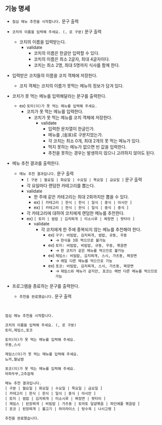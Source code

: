 ## 기능 명세
* `점심 메뉴 추천을 시작합니다.` 문구 출력
* `코치의 이름을 입력해 주세요. (, 로 구분)` 문구 출력
  * 코치의 이름을 입력받는다.
    * validate
      * 코치의 이름은 한글만 입력할 수 있다.
      * 코치의 이름은 최소 2글자, 최대 4글자이다.
      * 코치는 최소 2명, 최대 5명까지 식사를 함께 한다.
* 입력받은 코치들의 이름을 코치 객체에 저장한다.
  * 코치 객체는 코치의 이름가 못먹는 메뉴의 정보가 담겨 있다.
  
* 코치가 못 먹는 메뉴를 입력해달라는 문구를 출력한다.
  * ex) `토미(이)가 못 먹는 메뉴를 입력해 주세요.`
    * 코치가 못 먹는 메뉴를 입력한다.
      * 코치가 못 먹는 메뉴를 코치 객체에 저장한다.
        * validate
          * 입력한 문자열이 한글인가.
          * 메뉴를 ,(쉼표)로 구분지었는가.
          * 각 코치는 최소 0개, 최대 2개의 못 먹는 메뉴가 있다. 
          * 먹지 못하는 메뉴가 없으면 빈 값을 입력한다.
          * 추천을 못하는 경우는 발생하지 않으니 고려하지 않아도 된다.
* 메뉴 추천 결과를 출력한다.
  * `메뉴 추천 결과입니다.` 문구 출력
    * `[ 구분 | 월요일 | 화요일 | 수요일 | 목요일 | 금요일 ]` 문구 출력
    *  각 요일마다 랜덤한 카테고리를 뽑는다.
      * validate 
        * 한 주에 같은 카테고리는 최대 2회까지만 뽑을 수 있다.
        * ex) `[ 카테고리 | 한식 | 한식 | 일식 | 중식 | 아시안 ]`
        * ex) `[ 카테고리 | 한식 | 한식 | 일식 | 중식 | 중식 ]`
    * 각 카테고리에 대하여 코치에게 랜덤한 메뉴를 추천한다.
    * ex) `[ 토미 | 쌈밥 | 김치찌개 | 미소시루 | 짜장면 | 팟타이 ]`
      * validate
        * 각 코치에게 한 주에 중복되지 않는 메뉴를 추천해야 한다.
          * ex) `구구: 비빔밥, 김치찌개, 쌈밥, 규동, 우동` 
            * → `한식을 3회 먹으므로 불가능`
          * ex) `토미: 비빔밥, 비빔밥, 규동, 우동, 볶음면` 
            * → `한 코치가 같은 메뉴를 먹으므로 불가능`
          * ex) `제임스: 비빔밥, 김치찌개, 스시, 가츠동, 짜장면` 
            * → `매일 다른 메뉴를 먹으므로 가능`
          * ex) `포코: 비빔밥, 김치찌개, 스시, 가츠동, 짜장면` 
            * → `제임스와 메뉴가 같지만, 포코는 매번 다른 메뉴를 먹으므로 가능`
* 프로그램을 종료하는 문구를 출력한다.
  * `추천을 완료했습니다.` 문구 출력

<br>

```
점심 메뉴 추천을 시작합니다.

코치의 이름을 입력해 주세요. (, 로 구분)
토미,제임스,포코

토미(이)가 못 먹는 메뉴를 입력해 주세요.
우동,스시

제임스(이)가 못 먹는 메뉴를 입력해 주세요.
뇨끼,월남쌈

포코(이)가 못 먹는 메뉴를 입력해 주세요.
마파두부,고추잡채

메뉴 추천 결과입니다.
[ 구분 | 월요일 | 화요일 | 수요일 | 목요일 | 금요일 ]
[ 카테고리 | 한식 | 한식 | 일식 | 중식 | 아시안 ]
[ 토미 | 쌈밥 | 김치찌개 | 미소시루 | 짜장면 | 팟타이 ]
[ 제임스 | 된장찌개 | 비빔밥 | 가츠동 | 토마토 달걀볶음 | 파인애플 볶음밥 ]
[ 포코 | 된장찌개 | 불고기 | 하이라이스 | 탕수육 | 나시고렝 ]

추천을 완료했습니다.
```
